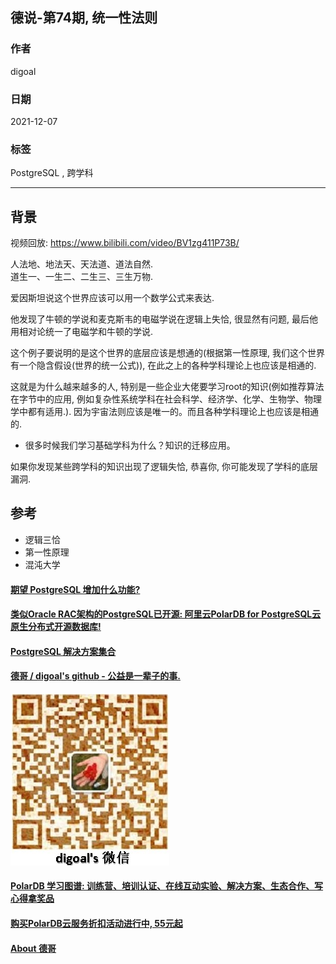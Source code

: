 ## 德说-第74期, 统一性法则   
                          
### 作者                          
digoal                          
                          
### 日期                          
2021-12-07                         
                          
### 标签                       
PostgreSQL , 跨学科     
                        
----                        
                        
## 背景                        
视频回放: https://www.bilibili.com/video/BV1zg411P73B/         
  
人法地、地法天、天法道、道法自然.   
道生一、一生二、二生三、三生万物.  
      
爱因斯坦说这个世界应该可以用一个数学公式来表达.   
  
他发现了牛顿的学说和麦克斯韦的电磁学说在逻辑上失恰, 很显然有问题, 最后他用相对论统一了电磁学和牛顿的学说.   
  
这个例子要说明的是这个世界的底层应该是想通的(根据第一性原理, 我们这个世界有一个隐含假设(世界的统一公式)), 在此之上的各种学科理论上也应该是相通的.   
  
这就是为什么越来越多的人, 特别是一些企业大佬要学习root的知识(例如推荐算法在字节中的应用, 例如复杂性系统学科在社会科学、经济学、化学、生物学、物理学中都有适用.). 因为宇宙法则应该是唯一的。而且各种学科理论上也应该是相通的.   
- 很多时候我们学习基础学科为什么？知识的迁移应用。      
  
如果你发现某些跨学科的知识出现了逻辑失恰, 恭喜你, 你可能发现了学科的底层漏洞.    
      
## 参考  
- 逻辑三恰  
- 第一性原理  
- 混沌大学  
    
  
#### [期望 PostgreSQL 增加什么功能?](https://github.com/digoal/blog/issues/76 "269ac3d1c492e938c0191101c7238216")
  
  
#### [类似Oracle RAC架构的PostgreSQL已开源: 阿里云PolarDB for PostgreSQL云原生分布式开源数据库!](https://github.com/ApsaraDB/PolarDB-for-PostgreSQL "57258f76c37864c6e6d23383d05714ea")
  
  
#### [PostgreSQL 解决方案集合](https://yq.aliyun.com/topic/118 "40cff096e9ed7122c512b35d8561d9c8")
  
  
#### [德哥 / digoal's github - 公益是一辈子的事.](https://github.com/digoal/blog/blob/master/README.md "22709685feb7cab07d30f30387f0a9ae")
  
  
![digoal's wechat](../pic/digoal_weixin.jpg "f7ad92eeba24523fd47a6e1a0e691b59")
  
  
#### [PolarDB 学习图谱: 训练营、培训认证、在线互动实验、解决方案、生态合作、写心得拿奖品](https://www.aliyun.com/database/openpolardb/activity "8642f60e04ed0c814bf9cb9677976bd4")
  
  
#### [购买PolarDB云服务折扣活动进行中, 55元起](https://www.aliyun.com/activity/new/polardb-yunparter?userCode=bsb3t4al "e0495c413bedacabb75ff1e880be465a")
  
  
#### [About 德哥](https://github.com/digoal/blog/blob/master/me/readme.md "a37735981e7704886ffd590565582dd0")
  
